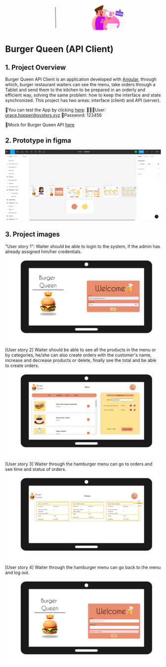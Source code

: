 ![head](./burguer-queen/src/assets/images/burguerq.gif)

# Burger Queen (API Client)

## 1. Project Overview 

Burger Queen API Client is an application developed with [Angular](https://angular.io/), through which, burger restaurant waiters can see the menu, take orders through a Tablet and send them to the kitchen to be prepared in an orderly and efficient way, solving the same problem: how to keep the interface and state synchronized.
This project has two areas: interface (client) and API (server).

🍔You can test the App by clicking [here](https://dev-003-burger-queen-api-client-tau.vercel.app/):
   👩🏻‍🍳User: grace.hopper@systers.xyz
   🔎Password: 123456

🍔Mock for Burger Queen API [here](https://github.com/angieli13/burger-queen-api-mock)

## 2. Prototype in figma

![prototype](./burguer-queen/src/assets/images/prototipo.png)

## 3. Project images
"User story 1": Waiter should be able to login to the system, if the admin has already assigned him/her credentials.
![User story 1](./burguer-queen/src/assets/images/1.png)


[User story 2] Waiter should be able to see all the products in the menu or by categories, he/she can also create orders with the customer's name, increase and decrease products or delete, finally see the total and be able to create orders.
![User story 2](./burguer-queen/src/assets/images/2.png)

[User story 3] Waiter through the hamburger menu can go to orders and see time and status of orders.
![User story 3](./burguer-queen/src/assets/images/3.png)

[User story 4] Waiter through the hamburger menu can go back to the menu and log out.
![User story 4](./burguer-queen/src/assets/images/4.png)